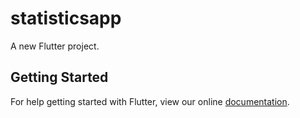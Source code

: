 # statisticsapp

A new Flutter project.

## Getting Started

For help getting started with Flutter, view our online
[documentation](https://flutter.io/).
